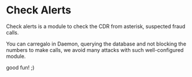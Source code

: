 # Check Alerts

Check alerts is a module to check the CDR from asterisk,
suspected fraud calls. 

You can carregalo in Daemon, querying the database and not 
blocking the numbers to make calls, we avoid many attacks 
with such well-configured module. 

good fun! ;)
